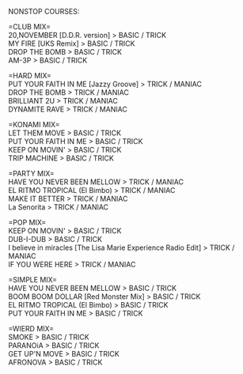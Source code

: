 NONSTOP COURSES:

=CLUB MIX=
<br>20,NOVEMBER [D.D.R. version] > BASIC / TRICK
<br>MY FIRE [UKS Remix] > BASIC / TRICK
<br>DROP THE BOMB > BASIC / TRICK
<br>AM-3P > BASIC / TRICK

=HARD MIX=
<br>PUT YOUR FAITH IN ME [Jazzy Groove] > TRICK / MANIAC
<br>DROP THE BOMB > TRICK / MANIAC
<br>BRILLIANT 2U > TRICK / MANIAC
<br>DYNAMITE RAVE > TRICK / MANIAC

=KONAMI MIX=
<br>LET THEM MOVE > BASIC / TRICK
<br>PUT YOUR FAITH IN ME > BASIC / TRICK
<br>KEEP ON MOVIN' > BASIC / TRICK
<br>TRIP MACHINE > BASIC / TRICK

=PARTY MIX=
<br>HAVE YOU NEVER BEEN MELLOW > TRICK / MANIAC
<br>EL RITMO TROPICAL (El Bimbo) > TRICK / MANIAC
<br>MAKE IT BETTER > TRICK / MANIAC
<br>La Senorita > TRICK / MANIAC

=POP MIX=
<br>KEEP ON MOVIN' > BASIC / TRICK
<br>DUB-I-DUB > BASIC / TRICK
<br>I believe in miracles [The Lisa Marie Experience Radio Edit] > TRICK / MANIAC
<br>IF YOU WERE HERE > TRICK / MANIAC

=SIMPLE MIX=
<br>HAVE YOU NEVER BEEN MELLOW > BASIC / TRICK
<br>BOOM BOOM DOLLAR [Red Monster Mix] > BASIC / TRICK
<br>EL RITMO TROPICAL (El Bimbo) > BASIC / TRICK
<br>PUT YOUR FAITH IN ME > BASIC / TRICK

=WIERD MIX=
<br>SMOKE > BASIC / TRICK
<br>PARANOiA > BASIC / TRICK
<br>GET UP'N MOVE > BASIC / TRICK
<br>AFRONOVA > BASIC / TRICK
